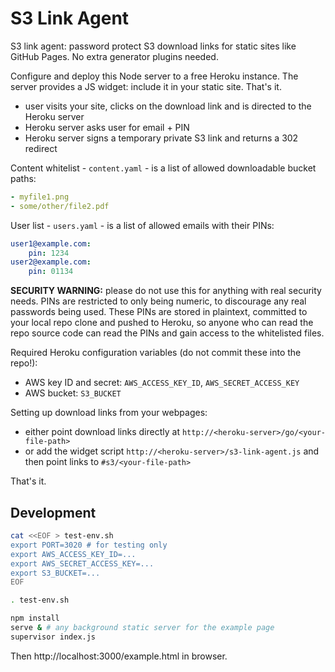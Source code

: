 # S3 Link Agent

S3 link agent: password protect S3 download links for static sites like GitHub Pages. No extra generator plugins needed.

Configure and deploy this Node server to a free Heroku instance. The server provides a JS widget: include it in your static site. That's it.

* user visits your site, clicks on the download link and is directed to the Heroku server
* Heroku server asks user for email + PIN
* Heroku server signs a temporary private S3 link and returns a 302 redirect

Content whitelist - `content.yaml` - is a list of allowed downloadable bucket paths:

```yaml
- myfile1.png
- some/other/file2.pdf
```

User list - `users.yaml` - is a list of allowed emails with their PINs:

```yaml
user1@example.com:
    pin: 1234
user2@example.com:
    pin: 01134
```

**SECURITY WARNING:** please do not use this for anything with real security needs. PINs are restricted to only being numeric, to discourage any real passwords being used. These PINs are stored in plaintext, committed to your local repo clone and pushed to Heroku, so anyone who can read the repo source code can read the PINs and gain access to the whitelisted files.

Required Heroku configuration variables (do not commit these into the repo!):

- AWS key ID and secret: `AWS_ACCESS_KEY_ID`, `AWS_SECRET_ACCESS_KEY`
- AWS bucket: `S3_BUCKET`

Setting up download links from your webpages:

* either point download links directly at `http://<heroku-server>/go/<your-file-path>`
* or add the widget script `http://<heroku-server>/s3-link-agent.js` and then point links to `#s3/<your-file-path>`

That's it.

## Development

```sh
cat <<EOF > test-env.sh
export PORT=3020 # for testing only
export AWS_ACCESS_KEY_ID=...
export AWS_SECRET_ACCESS_KEY=...
export S3_BUCKET=...
EOF

. test-env.sh

npm install
serve & # any background static server for the example page
supervisor index.js
```

Then http://localhost:3000/example.html in browser.
